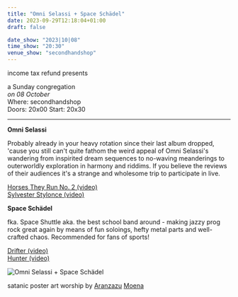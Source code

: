 ```yaml
---
title: "Omni Selassi + Space Schädel"
date: 2023-09-29T12:18:04+01:00
draft: false

date_show: "2023|10|08"
time_show: "20:30"
venue_show: "secondhandshop"
---
```


income tax refund presents

a Sunday congregation
\
_on 08 October_
\
Where: secondhandshop
\
Doors: 20x00
Start: 20x30

---

**Omni Selassi**

Probably already in your heavy rotation since their last album dropped, 'cause you still can't quite fathom the weird appeal of Omni Selassi's wandering from inspirited dream sequences to no-waving meanderings to outerworldly exploration in harmony and riddims. If you believe the reviews of their audiences it's a strange and wholesome trip to participate in live.

[Horses They Run No. 2 (video)](https://youtu.be/IfspIs6mVU8?si=okJVhQuZXi094ORX)
\
[Sylvester Stylonce (video)](https://youtu.be/HEIvLmgw1iM?si=j6UlumiHMzvsGSn5)

**Space Schädel**

fka. Space Shuttle aka. the best school band around - making jazzy prog rock great again by means of fun soloings, hefty metal parts and well-crafted chaos. Recommended for fans of sports!

[Drifter (video)](https://youtu.be/0yM8UGUnH6M?si=PwTS7oown1VcQHAH)
\
[Hunter (video)](https://youtu.be/jfVNQbzMaJw?si=prvwqTWngStUileg)

![Omni Selassi + Space Schädel](../../posters/2023-10-08.jpg)

satanic poster art worship by [Aranzazu](https://aranzazumoena.com/) [Moena](https://www.instagram.com/aranzazumoena)

